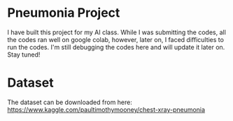 # Pneumonia Project
I have built this project for my AI class. While I was submitting the codes, all the codes ran well on google colab, however, later on, I faced difficulties to run the codes. I'm still debugging the codes here and will update it later on. Stay tuned!
# Dataset 
The dataset can be downloaded from here: https://www.kaggle.com/paultimothymooney/chest-xray-pneumonia
